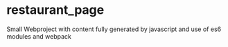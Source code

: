 # restaurant_page
Small Webproject with content fully generated by javascript and use of es6 modules and webpack
